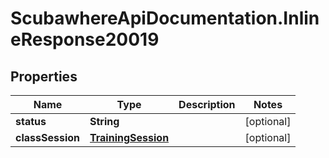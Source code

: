 # ScubawhereApiDocumentation.InlineResponse20019

## Properties
Name | Type | Description | Notes
------------ | ------------- | ------------- | -------------
**status** | **String** |  | [optional] 
**classSession** | [**TrainingSession**](TrainingSession.md) |  | [optional] 


